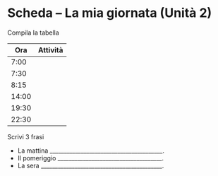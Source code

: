 # Scheda – La mia giornata (Unità 2)

Compila la tabella

| Ora  | Attività              |
|------|-----------------------|
| 7:00 |                       |
| 7:30 |                       |
| 8:15 |                       |
| 14:00|                       |
| 19:30|                       |
| 22:30|                       |

Scrivi 3 frasi
- La mattina ________________________________________.
- Il pomeriggio _____________________________________.
- La sera ___________________________________________.